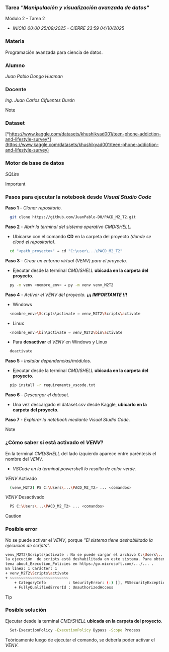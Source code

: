### Tarea *"Manipulación y visualización avanzada de datos"*
Módulo 2 - Tarea 2
- *INICIO 00:00 25/09/2025 - CIERRE 23:59 04/10/2025*

### Materia
Programación avanzada para ciencia de datos.

### Alumno  
*Juan Pablo Dongo Huaman*

### Docente  
*Ing. Juan Carlos Cifuentes Durán*

> [!NOTE]
> ### Dataset  
> [*https://www.kaggle.com/datasets/khushikyad001/teen-phone-addiction-and-lifestyle-survey*](https://www.kaggle.com/datasets/khushikyad001/teen-phone-addiction-and-lifestyle-survey)
> 
> ### Motor de base de datos  
> *SQLite*

> [!IMPORTANT]
> ### **Pasos para ejecutar la notebook desde *Visual Studio Code***
> 
> **Paso 1** - *Clonar repositorio.*
> ```bash
>   git clone https://github.com/JuanPablo-DH/PACD_M2_T2.git
> ```
> **Paso 2** - *Abrir la terminal del sistema operativo *CMD/SHELL*.*
> - Ubicarse con el comando **CD** en la carpeta del proyecto *(donde se clonó el repositorio)*.
> ```bash
>   cd "<path_proyecto>" ⇒ cd "C:\user\...\PACD_M2_T2"
> ```
> 
> **Paso 3** - *Crear un entorno virtual *(VENV)* para el proyecto.*
> - Ejecutar desde la terminal *CMD/SHELL* **ubicada en la carpeta del proyecto**.
> ```bash
>   py -m venv <nombre_env> ⇒ py -m venv venv_M2T2
> ```
> 
> **Paso 4** - *Activar el *VENV* del proyecto. **¡¡¡ IMPORTANTE !!!***
> - Windows
> ```bash
>   <nombre_env>\Scripts\activate ⇒ venv_M2T2\Scripts\activate
> ```
> - Linux
> ```bash
>   <nombre_env>\bin\activate ⇒ venv_M2T2\bin\activate
> ```
> - Para **desactivar** el *VENV* en Windows y Linux
> ```bash
>   deactivate
> ```
> 
> **Paso 5** - *Instalar dependencias/módulos.*
> - Ejecutar desde la terminal *CMD/SHELL* **ubicada en la carpeta del proyecto**.
> ```bash
>   pip install -r requirements_vscode.txt
> ```
> 
> **Paso 6** - *Descargar el dataset.*
> - Una vez descargado el dataset.csv desde Kaggle, **ubicarlo en la carpeta del proyecto**.
>
> **Paso 7** - *Explorar la notebook mediante Visual Studio Code*.

> [!NOTE]
> ### **¿Cómo saber si está activado el *VENV*?**  
> En la terminal *CMD/SHELL* del lado izquierdo aparece entre paréntesis el nombre del *VENV*.  
> - *VSCode en la terminal powershell lo resalta de color verde.*
> 
> *VENV* Activado
> ```bash
>   (venv_M2T2) PS C:\Users\...\PACD_M2_T2> ... <comandos>
> ```
> *VENV* Desactivado
> ```bash
>   PS C:\Users\...\PACD_M2_T2> ... <comandos>
> ```

> [!CAUTION]
> ### **Posible error**  
> No se puede activar el *VENV*, porque *"El sistema tiene deshabilitado la ejecucion de scripts"*.
> ```bash
> venv_M2T2\Scripts\activate : No se puede cargar el archivo C:\Users\...\PACD_M2_T2\venv_M2T2\Scripts\Activate.ps1 porque
> la ejecución  de scripts está deshabilitada en este sistema. Para obtener más información, consulta el
> tema about_Execution_Policies en https:/go.microsoft.com/.../... .
> En línea: 1 Carácter: 1
> + venv_M2T2\Scripts\activate
> + ~~~~~~~~~~~~~~~~~~~~~~~~~~
>     + CategoryInfo          : SecurityError: (:) [], PSSecurityException
>     + FullyQualifiedErrorId : UnauthorizedAccess
> ```

> [!TIP]
> ### **Posible solución**  
> Ejecutar desde la terminal *CMD/SHELL* **ubicada en la carpeta del proyecto**.
> ```bash
>   Set-ExecutionPolicy -ExecutionPolicy Bypass -Scope Process
> ```
> Teóricamente luego de ejecutar el comando, se debería poder activar el *VENV*.
